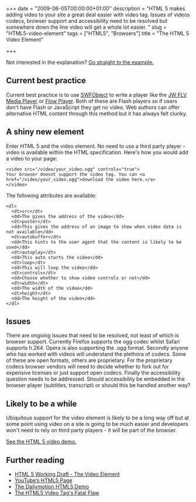 +++
date = "2009-06-05T00:00:00+01:00"
description = "HTML 5 makes adding video to your site a great deal easier with video tag. Issues of videos codecs, browser support and accessibility need to be resolved but somewhere down the line video will get a whole lot easier. "
slug = "HTML5-video-element"
tags = ["HTML5", "Browsers"]
title = "The HTML 5 Video Element"

+++

Not interested in the explanation? [Go straight to the example.][1]

## Current best practice

Current best practice is to use [SWFObject][2] to write a player like the [JW FLV Media Player][3] or [Flow Player][4]. Both of these are Flash players so if users don't have Flash or JavaScript they get no video. Web authors can offer alternative HTML content through this method but it has always felt clunky.

## A shiny new element

Enter HTML 5 and the video element. No need to use a third party player - video is available within the HTML specification. Here's how you would add a video to your page: 

    <video src="/video/your_video.ogg" controls="true">
    Your browser doesnt support the video tag. You can <a href="/video/your_video.ogg">download the video here.</a>
    </video>

The following attributes are available:

    <dl>
      <dt>src</dt>
      <dd>The gives the address of the video</dd>
      <dt>poster</dt>
      <dd>This gives the address of an image to show when video data is not available</dd>
      <dt>autobuffer</dt>
      <dd>This hints to the user agent that the content is likely to be used</dd>
      <dt>autoplay</dt>
      <dd>This auto starts the video</dd>
      <dt>loop</dt>
      <dd>This will loop the video</dd>
      <dt>controls</dt>
      <dd>Choose whether to show video controls or not</dd>
      <dt>width</dt>
      <dd>The width of the video</dd>
      <dt>height</dt>
      <dd>The height of the video</dd>
    </dl>


## Issues

There are ongoing issues that need to be resolved, not least of which is browser support. Currently Firefox supports the ogg codec whilst Safari supports h.264. Opera is also supporting the .ogg format. Secondly anyone who has worked with videos will understand the plethora of codecs. Some of these are open formats, others are proprietary. For the proprietary codecs browser vendors will need to decide whether to fork out for expensive licenses or just support open codecs. Finally the accessibility question needs to be addressed. Should accessibility be embedded in the browser player (subtitles, transcript) or should this be handled another way?

## Likely to be a while

Ubiquitous support for the video element is likely to be a long way off but at some point using video on a site is going to be much easier and developers won't need to rely on third party players - it will be part of the browser. 

[See the HTML 5 video demo.][1]

## Further reading

*   [HTML 5 Working Draft - The Video Element][6] 
*   [YouTube’s HTML5 Page][7]
*   [The Dailymotion HTML5 Demo][8] 
*   [The HTML5 Video Tag's Fatal Flaw][9] 

 [1]: /examples/HTML5-video-element/
 [2]: http://blog.deconcept.com/swfobject/
 [3]: http://www.longtailvideo.com/players/jw-flv-player/
 [4]: http://flowplayer.org/
 [5]: /video/your_video.ogg
 [6]: http://www.whatwg.org/specs/web-apps/current-work/#video
 [7]: https://www.youtube.com/html5
 [8]: http://blog.dailymotion.com/2009/05/27/watch-videowithout-flash/
 [9]: http://sandfly.net.nz/blog/2009/05/the-html5-video-tags-fatal-flaw/
